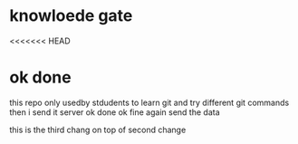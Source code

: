 # knowloede gate
<<<<<<< HEAD

ok done
=======
this repo only usedby stdudents to learn git and  try different git commands
then i send it server
ok done
ok fine
again send the data

this is the third chang on top of second change